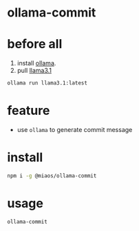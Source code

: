 # ollama-commit

# before all

1. install [ollama](https://ollama.com/).
2. pull [llama3.1](https://ollama.com/library/llama3.1)

```bash
ollama run llama3.1:latest
```

# feature

- use `ollama` to generate commit message
  
# install

```bash
npm i -g @miaos/ollama-commit
```

# usage

```bash
ollama-commit
```
